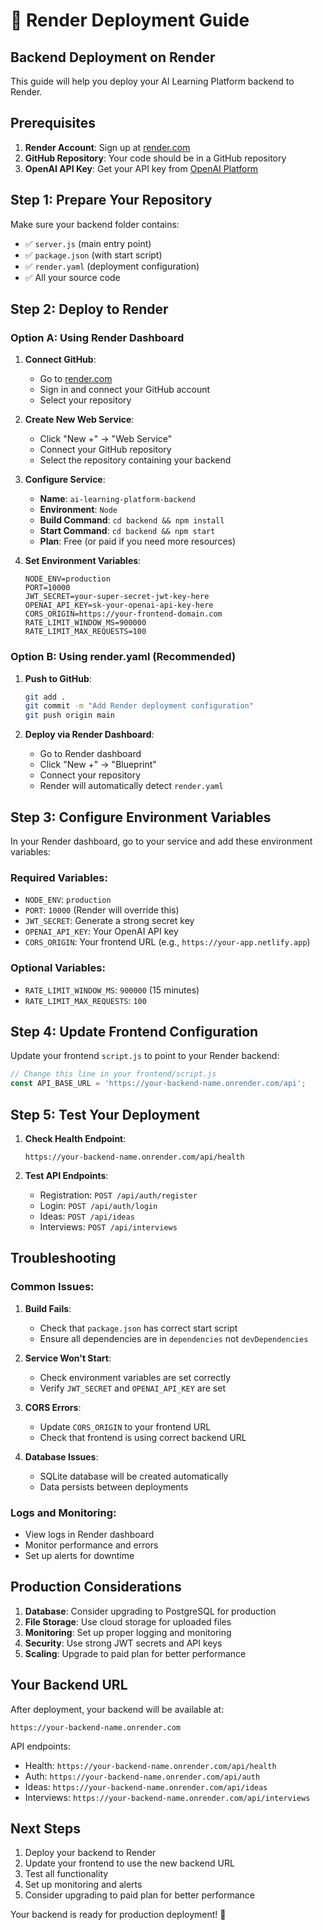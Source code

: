 # 🚀 Render Deployment Guide

## Backend Deployment on Render

This guide will help you deploy your AI Learning Platform backend to Render.

## Prerequisites

1. **Render Account**: Sign up at [render.com](https://render.com)
2. **GitHub Repository**: Your code should be in a GitHub repository
3. **OpenAI API Key**: Get your API key from [OpenAI Platform](https://platform.openai.com/api-keys)

## Step 1: Prepare Your Repository

Make sure your backend folder contains:
- ✅ `server.js` (main entry point)
- ✅ `package.json` (with start script)
- ✅ `render.yaml` (deployment configuration)
- ✅ All your source code

## Step 2: Deploy to Render

### Option A: Using Render Dashboard

1. **Connect GitHub**:
   - Go to [render.com](https://render.com)
   - Sign in and connect your GitHub account
   - Select your repository

2. **Create New Web Service**:
   - Click "New +" → "Web Service"
   - Connect your GitHub repository
   - Select the repository containing your backend

3. **Configure Service**:
   - **Name**: `ai-learning-platform-backend`
   - **Environment**: `Node`
   - **Build Command**: `cd backend && npm install`
   - **Start Command**: `cd backend && npm start`
   - **Plan**: Free (or paid if you need more resources)

4. **Set Environment Variables**:
   ```
   NODE_ENV=production
   PORT=10000
   JWT_SECRET=your-super-secret-jwt-key-here
   OPENAI_API_KEY=sk-your-openai-api-key-here
   CORS_ORIGIN=https://your-frontend-domain.com
   RATE_LIMIT_WINDOW_MS=900000
   RATE_LIMIT_MAX_REQUESTS=100
   ```

### Option B: Using render.yaml (Recommended)

1. **Push to GitHub**:
   ```bash
   git add .
   git commit -m "Add Render deployment configuration"
   git push origin main
   ```

2. **Deploy via Render Dashboard**:
   - Go to Render dashboard
   - Click "New +" → "Blueprint"
   - Connect your repository
   - Render will automatically detect `render.yaml`

## Step 3: Configure Environment Variables

In your Render dashboard, go to your service and add these environment variables:

### Required Variables:
- `NODE_ENV`: `production`
- `PORT`: `10000` (Render will override this)
- `JWT_SECRET`: Generate a strong secret key
- `OPENAI_API_KEY`: Your OpenAI API key
- `CORS_ORIGIN`: Your frontend URL (e.g., `https://your-app.netlify.app`)

### Optional Variables:
- `RATE_LIMIT_WINDOW_MS`: `900000` (15 minutes)
- `RATE_LIMIT_MAX_REQUESTS`: `100`

## Step 4: Update Frontend Configuration

Update your frontend `script.js` to point to your Render backend:

```javascript
// Change this line in your frontend/script.js
const API_BASE_URL = 'https://your-backend-name.onrender.com/api';
```

## Step 5: Test Your Deployment

1. **Check Health Endpoint**:
   ```
   https://your-backend-name.onrender.com/api/health
   ```

2. **Test API Endpoints**:
   - Registration: `POST /api/auth/register`
   - Login: `POST /api/auth/login`
   - Ideas: `POST /api/ideas`
   - Interviews: `POST /api/interviews`

## Troubleshooting

### Common Issues:

1. **Build Fails**:
   - Check that `package.json` has correct start script
   - Ensure all dependencies are in `dependencies` not `devDependencies`

2. **Service Won't Start**:
   - Check environment variables are set correctly
   - Verify `JWT_SECRET` and `OPENAI_API_KEY` are set

3. **CORS Errors**:
   - Update `CORS_ORIGIN` to your frontend URL
   - Check that frontend is using correct backend URL

4. **Database Issues**:
   - SQLite database will be created automatically
   - Data persists between deployments

### Logs and Monitoring:

- View logs in Render dashboard
- Monitor performance and errors
- Set up alerts for downtime

## Production Considerations

1. **Database**: Consider upgrading to PostgreSQL for production
2. **File Storage**: Use cloud storage for uploaded files
3. **Monitoring**: Set up proper logging and monitoring
4. **Security**: Use strong JWT secrets and API keys
5. **Scaling**: Upgrade to paid plan for better performance

## Your Backend URL

After deployment, your backend will be available at:
```
https://your-backend-name.onrender.com
```

API endpoints:
- Health: `https://your-backend-name.onrender.com/api/health`
- Auth: `https://your-backend-name.onrender.com/api/auth`
- Ideas: `https://your-backend-name.onrender.com/api/ideas`
- Interviews: `https://your-backend-name.onrender.com/api/interviews`

## Next Steps

1. Deploy your backend to Render
2. Update your frontend to use the new backend URL
3. Test all functionality
4. Set up monitoring and alerts
5. Consider upgrading to paid plan for better performance

Your backend is ready for production deployment! 🚀
